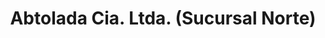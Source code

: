 ---
title: "Abtolada Cia. Ltda. (Sucursal Norte)"
url: /quito/abtolada-cia-ltda-sucursal-norte/
shop: Autohaus
---